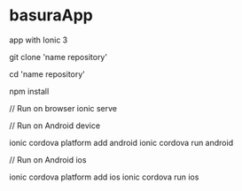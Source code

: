 # basuraApp
app with Ionic 3

git clone 'name repository'

cd 'name repository'

npm install


// Run on browser
ionic serve


// Run on Android device

ionic cordova platform add android
ionic cordova run android


// Run on Android ios

ionic cordova platform add ios
ionic cordova run ios



